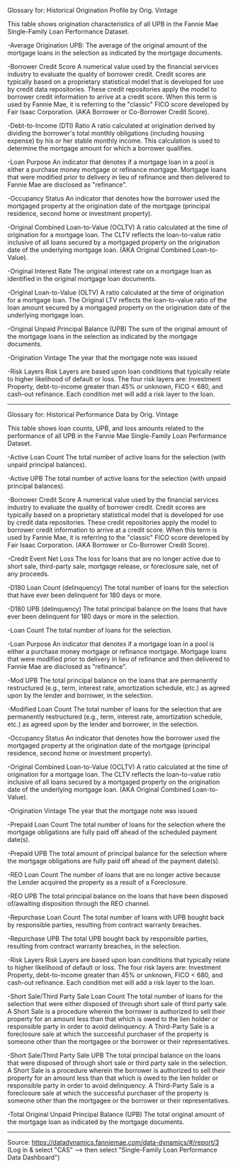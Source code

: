 Glossary for: Historical Origination Profile by Orig. Vintage

This table shows origination characteristics of all UPB in the Fannie Mae Single-Family Loan Performance Dataset.

-Average Origination UPB:
The average of the original amount of the mortgage loans in the selection as indicated by the mortgage documents.

-Borrower Credit Score
A numerical value used by the financial services industry to evaluate the quality of borrower credit. Credit scores are typically based on a proprietary statistical model that is developed for use by credit data repositories. These credit repositories apply the model to borrower credit information to arrive at a credit score. When this term is used by Fannie Mae, it is referring to the "classic" FICO score developed by Fair Isaac Corporation. (AKA Borrower or Co-Borrower Credit Score).

-Debt-to-Income (DTI) Ratio
A ratio calculated at origination derived by dividing the borrower's total monthly obligations (including housing expense) by his or her stable monthly income. This calculation is used to determine the mortgage amount for which a borrower qualifies.

-Loan Purpose
An indicator that denotes if a mortgage loan in a pool is either a purchase money mortgage or refinance mortgage. Mortgage loans that were modified prior to delivery in lieu of refinance and then delivered to Fannie Mae are disclosed as "refinance".

-Occupancy Status
An indicator that denotes how the borrower used the mortgaged property at the origination date of the mortgage (principal residence, second home or investment property).

-Original Combined Loan-to-Value (OCLTV)
A ratio calculated at the time of origination for a mortgage loan. The CLTV reflects the loan-to-value ratio inclusive of all loans secured by a mortgaged property on the origination date of the underlying mortgage loan. (AKA Original Combined Loan-to-Value).

-Original Interest Rate
The original interest rate on a mortgage loan as identified in the original mortgage loan documents.

-Original Loan-to-Value (OLTV)
A ratio calculated at the time of origination for a mortgage loan. The Original LTV reflects the loan-to-value ratio of the loan amount secured by a mortgaged property on the origination date of the underlying mortgage loan.

-Original Unpaid Principal Balance (UPB)
The sum of the original amount of the mortgage loans in the selection as indicated by the mortgage documents.

-Origination Vintage
The year that the mortgage note was issued

-Risk Layers
Risk Layers are based upon loan conditions that typically relate to higher likelihood of default or loss. The four risk layers are: Investment Property, debt-to-income greater than 45% or unknown, FICO < 680, and cash-out refinance. Each condition met will add a risk layer to the loan.

---------------------------------------------------------------------------------------------------------------------------------------------------------------------------------------------------------------------------------------------

Glossary for: Historical Performance Data by Orig. Vintage

This table shows loan counts, UPB, and loss amounts related to the performance of all UPB in the Fannie Mae Single-Family Loan Performance Dataset.

-Active Loan Count
The total number of active loans for the selection (with unpaid principal balances).

-Active UPB
The total number of active loans for the selection (with unpaid principal balances).

-Borrower Credit Score
A numerical value used by the financial services industry to evaluate the quality of borrower credit. Credit scores are typically based on a proprietary statistical model that is developed for use by credit data repositories. These credit repositories apply the model to borrower credit information to arrive at a credit score. When this term is used by Fannie Mae, it is referring to the "classic" FICO score developed by Fair Isaac Corporation. (AKA Borrower or Co-Borrower Credit Score).

-Credit Event Net Loss
The loss for loans that are no longer active due to short sale, third-party sale, mortgage release, or foreclosure sale, net of any proceeds.

-D180 Loan Count (delinquency)
The total number of loans for the selection that have ever been delinquent for 180 days or more.

-D180 UPB (delinquency)
The total principal balance on the loans that have ever been delinquent for 180 days or more in the selection.

-Loan Count
The total number of loans for the selection.

-Loan Purpose
An indicator that denotes if a mortgage loan in a pool is either a purchase money mortgage or refinance mortgage. Mortgage loans that were modified prior to delivery in lieu of refinance and then delivered to Fannie Mae are disclosed as "refinance".

-Mod UPB
The total principal balance on the loans that are permanently restructured (e.g., term, interest rate, amortization schedule, etc.) as agreed upon by the lender and borrower, in the selection.

-Modified Loan Count
The total number of loans for the selection that are permanently restructured (e.g., term, interest rate, amortization schedule, etc.) as agreed upon by the lender and borrower, in the selection.

-Occupancy Status
An indicator that denotes how the borrower used the mortgaged property at the origination date of the mortgage (principal residence, second home or investment property).

-Original Combined Loan-to-Value (OCLTV)
A ratio calculated at the time of origination for a mortgage loan. The CLTV reflects the loan-to-value ratio inclusive of all loans secured by a mortgaged property on the origination date of the underlying mortgage loan. (AKA Original Combined Loan-to-Value).

-Origination Vintage
The year that the mortgage note was issued

-Prepaid Loan Count
The total number of loans for the selection where the mortgage obligations are fully paid off ahead of the scheduled payment date(s).

-Prepaid UPB
The total amount of principal balance for the selection where the mortgage obligations are fully paid off ahead of the payment date(s).

-REO Loan Count
The number of loans that are no longer active because the Lender acquired the property as a result of a Foreclosure.

-REO UPB
The total principal balance on the loans that have been disposed of/awaiting disposition through the REO channel.

-Repurchase Loan Count
The total number of loans with UPB bought back by responsible parties, resulting from contract warranty breaches.

-Repurchase UPB
The total UPB bought back by responsible parties, resulting from contract warranty breaches, in the selection.

-Risk Layers
Risk Layers are based upon loan conditions that typically relate to higher likelihood of default or loss. The four risk layers are: Investment Property, debt-to-income greater than 45% or unknown, FICO < 680, and cash-out refinance. Each condition met will add a risk layer to the loan.

-Short Sale/Third Party Sale Loan Count
The total number of loans for the selection that were either disposed of through short sale of third party sale. A Short Sale is a procedure wherein the borrower is authorized to sell their property for an amount less than that which is owed to the lien holder or responsible party in order to avoid delinquency. A Third-Party Sale is a foreclosure sale at which the successful purchaser of the property is someone other than the mortgagee or the borrower or their representatives.

-Short Sale/Third Party Sale UPB
The total principal balance on the loans that were disposed of through short sale or third party sale in the selection. A Short Sale is a procedure wherein the borrower is authorized to sell their property for an amount less than that which is owed to the lien holder or responsible party in order to avoid delinquency. A Third-Party Sale is a foreclosure sale at which the successful purchaser of the property is someone other than the mortgagee or the borrower or their representatives.

-Total Original Unpaid Principal Balance (UPB)
The total original amount of the mortgage loan as indicated by the mortgage documents.

---------------------------------------------------------------------------------------------------------------------------------------------------------------------------------------------------------------------------------------------

Source: https://datadynamics.fanniemae.com/data-dynamics/#/report/3 (Log in & select "CAS" --> then select "Single-Family Loan Performance Data Dashboard")